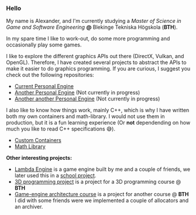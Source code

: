 ### Hello
My name is Alexander, and I'm currently studying a _Master of Science in Game and Software Engineering_ **@** Blekinge Tekniska Högskola (**BTH**).

In my spare time I like to work-out, do some more programming and occasionally play some games.

I like to explore the different graphics APIs out there (DirectX, Vulkan, and OpenGL). Therefore, I have created several projects to abstract the APIs to make it easier to do graphics programming. 
If you are curious, I suggest you check out the following repositories:

* [Current Personal Engine](https://github.com/Mumsfilibaba/DXR-Project)
* [Another Personal Engine](https://github.com/Mumsfilibaba/Lambda) (Not currently in progress)
* [Another another Personal Engine](https://github.com/Mumsfilibaba/RayEngine) (Not currently in progress)

I also like to know how things work, mainly C++, which is why I have written both my own containers and math-library. I would not use them in production, but it is a fun learning experience (Or **not** dependending on how much you like to read C++ specifications 😅). 

* [Custom Containers](https://github.com/Mumsfilibaba/Custom-Containers)
* [Math Library](https://github.com/Mumsfilibaba/Math)

**Other interesting projects:**
* [Lambda Engine](https://github.com/Mumsfilibaba/LambdaEngine) is a game engine built by me and a couple of friends, we later used this in a [school project](https://github.com/IbexOmega/CrazyCanvas).
* [3D programming project](https://github.com/Mumsfilibaba/3D-Programming-Project) is a project for a 3D programming course @ **BTH**
* [Game-engine architecture course](https://github.com/Mumsfilibaba/GameEngineArchitectureCourse) is a project for another course @ **BTH** I did with some friends were we implemented a couple of allocators and an archiver.
